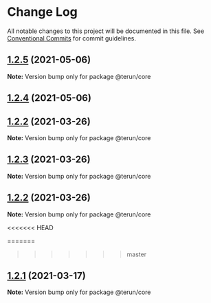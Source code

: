 # Change Log

All notable changes to this project will be documented in this file.
See [Conventional Commits](https://conventionalcommits.org) for commit guidelines.

## [1.2.5](https://github.com/raphaelkieling/terun/compare/v1.2.4...v1.2.5) (2021-05-06)

**Note:** Version bump only for package @terun/core





## [1.2.4](https://github.com/raphaelkieling/terun/compare/v1.2.3...v1.2.4) (2021-05-06)



## [1.2.2](https://github.com/raphaelkieling/terun/compare/v1.2.1...v1.2.2) (2021-03-26)

**Note:** Version bump only for package @terun/core






## [1.2.3](https://github.com/raphaelkieling/terun/compare/v1.2.1...v1.2.3) (2021-03-26)

**Note:** Version bump only for package @terun/core





## [1.2.2](https://github.com/raphaelkieling/terun/compare/v1.2.1...v1.2.2) (2021-03-26)

**Note:** Version bump only for package @terun/core





<<<<<<< HEAD

=======
>>>>>>> master
## [1.2.1](https://github.com/raphaelkieling/terun/compare/v1.2.1-alpha.0...v1.2.1) (2021-03-17)

**Note:** Version bump only for package @terun/core
